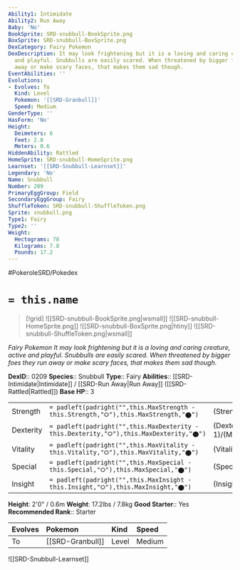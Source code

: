 ```yaml
---
Ability1: Intimidate
Ability2: Run Away
Baby: 'No'
BookSprite: SRD-snubbull-BookSprite.png
BoxSprite: SRD-snubbull-BoxSprite.png
DexCategory: Fairy Pokemon
DexDescription: It may look frightening but it is a loving and caring creature, active
  and playful. Snubbulls are easily scared. When threatened by bigger foes they run
  away or make scary faces, that makes them sad though.
EventAbilities: ''
Evolutions:
- Evolves: To
  Kind: Level
  Pokemon: '[[SRD-Granbull]]'
  Speed: Medium
GenderType: ''
HasForm: 'No'
Height:
  Deimeters: 6
  Feet: 2.0
  Meters: 0.6
HiddenAbility: Rattled
HomeSprite: SRD-snubbull-HomeSprite.png
Learnset: '[[SRD-Snubbull-Learnset]]'
Legendary: 'No'
Name: Snubbull
Number: 209
PrimaryEggGroup: Field
SecondaryEggGroup: Fairy
ShuffleToken: SRD-snubbull-ShuffleToken.png
Sprite: snubbull.png
Type1: Fairy
Type2: ''
Weight:
  Hectograms: 78
  Kilograms: 7.8
  Pounds: 17.2
---
```


#PokeroleSRD/Pokedex

# `= this.name`

> [!grid]
> ![[SRD-snubbull-BookSprite.png|wsmall]]
> ![[SRD-snubbull-HomeSprite.png]]
> ![[SRD-snubbull-BoxSprite.png|htiny]]
> ![[SRD-snubbull-ShuffleToken.png|wsmall]]


*Fairy Pokemon*
*It may look frightening but it is a loving and caring creature, active and playful. Snubbulls are easily scared. When threatened by bigger foes they run away or make scary faces, that makes them sad though.*

**DexID**:: 0209
**Species**:: Snubbull
**Type**:: Fairy
**Abilities**:: [[SRD-Intimidate|Intimidate]] / [[SRD-Run Away|Run Away]] ([[SRD-Rattled|Rattled]])
**Base HP**:: 3

|           |                                                                                        |                                          |
| --------- | -------------------------------------------------------------------------------------- | ---------------------------------------- |
| Strength  | `= padleft(padright("",this.MaxStrength - this.Strength,"⭘"),this.MaxStrength,"⬤")`    | (Strength::2)/(MaxStrength::5)   |
| Dexterity | `= padleft(padright("",this.MaxDexterity - this.Dexterity,"⭘"),this.MaxDexterity,"⬤")` | (Dexterity:: 1)/(MaxDexterity::3) |
| Vitality  | `= padleft(padright("",this.MaxVitality - this.Vitality,"⭘"),this.MaxVitality,"⬤")`    | (Vitality::2)/(MaxVitality::4)   |
| Special   | `= padleft(padright("",this.MaxSpecial - this.Special,"⭘"),this.MaxSpecial,"⬤")`       | (Special::1)/(MaxSpecial::3)     |
| Insight   | `= padleft(padright("",this.MaxInsight - this.Insight,"⭘"),this.MaxInsight,"⬤")`       | (Insight::1)/(MaxInsight::3)     |

**Height**: 2'0" / 0.6m
**Weight**: 17.2lbs / 7.8kg
**Good Starter**:: Yes
**Recommended Rank**:: Starter

| Evolves   | Pokemon          | Kind   | Speed   |
|:----------|:-----------------|:-------|:--------|
| To        | [[SRD-Granbull]] | Level  | Medium  |

![[SRD-Snubbull-Learnset]]